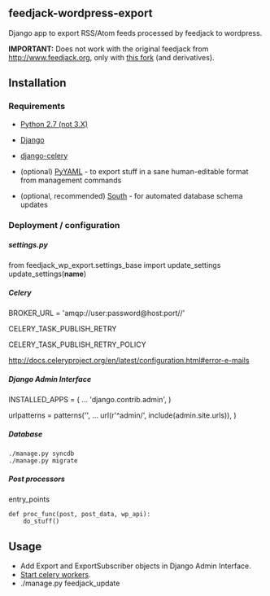 feedjack-wordpress-export
--------------------

Django app to export RSS/Atom feeds processed by feedjack to wordpress.

**IMPORTANT:** Does not work with the original feedjack from http://www.feedjack.org, only with [this fork](https://github.com/mk-fg/feedjack) (and derivatives).



Installation
--------------------


### Requirements

* [Python 2.7 (not 3.X)](http://python.org/)

* [Django](http://djangoproject.com)
* [django-celery](http://celeryproject.org)

* (optional) [PyYAML](http://pyyaml.org/wiki/PyYAML) - to export stuff in a sane
	human-editable format from management commands

* (optional, recommended) [South](http://south.aeracode.org) - for automated
	database schema updates


### Deployment / configuration


##### settings.py

from feedjack_wp_export.settings_base import update_settings
update_settings(__name__)


##### Celery

BROKER_URL = 'amqp://user:password@host:port//'

CELERY_TASK_PUBLISH_RETRY

CELERY_TASK_PUBLISH_RETRY_POLICY

http://docs.celeryproject.org/en/latest/configuration.html#error-e-mails


##### Django Admin Interface

INSTALLED_APPS = (
	...
	'django.contrib.admin',
)

urlpatterns = patterns('',
	...
	url(r'^admin/', include(admin.site.urls)),
)


##### Database

	./manage.py syncdb
	./manage.py migrate


##### Post processors

entry_points

	def proc_func(post, post_data, wp_api):
		do_stuff()



Usage
--------------------

* Add Export and ExportSubscriber objects in Django Admin Interface.
* [Start celery workers](http://docs.celeryproject.org/en/latest/userguide/workers.html).
* ./manage.py feedjack_update
